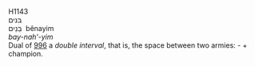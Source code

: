<body>
  <p>H1143<br>  בּנים  <br> בֵּנַיִם  ‎  bênayim  <br><i>bay-nah‘-yim </i><br>Dual of <a href="h0996.htm">996</a>  a <i>double</i> <i>interval</i>, that is, the space between two armies: -  + champion.<br></p>
 </body>